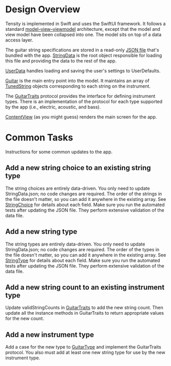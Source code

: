 # Design Overview

Tensity is implemented in Swift and uses the SwiftUI framework. It follows a standard [model–view–viewmodel](https://en.wikipedia.org/wiki/Model-view-viewmodel) architecture, except that the model and view model have been collapsed into one. The model sits on top of a data access layer.

The guitar string specifications are stored in a read-only [JSON file](Tensity/Resources/StringData.json) that's bundled with the app. [StringData](Tensity/Model/StringData.swift) is the root object responsible for loading this file and providing the data to the rest of the app.

[UserData](Tensity/Model/UserData.swift) handles loading and saving the user's settings to UserDefaults.

[Guitar](Tensity/Model/Guitar.swift) is the main entry point into the model. It maintains an array of [TunedString](Tensity/Model/TunedString.swift) objects corresponding to each string on the instrument.

The [GuitarTraits](Tensity/Model/GuitarTraits.swift) protocol provides the interface for defining instrument types. There is an implementation of the protocol for each type supported by the app (i.e., electric, acoustic, and bass). 

[ContentView](Tensity/View/ContentView.swift) (as you might guess) renders the main screen for the app.

# Common Tasks

Instructions for some common updates to the app.

## Add a new string choice to an existing string type

The string choices are entirely data-driven. You only need to update StringData.json; no code changes are required. The order of the strings in the file doesn't matter, so you can add it anywhere in the existing array. See [StringChoice](Tensity/Model/StringChoices.swift) for details about each field. Make sure you run the automated tests after updating the JSON file. They perform extensive validation of the data file.

## Add a new string type

The string types are entirely data-driven. You only need to update StringData.json; no code changes are required. The order of the types in the file doesn't matter, so you can add it anywhere in the existing array. See [StringType](Tensity/Model/StringData.swift) for details about each field. Make sure you run the automated tests after updating the JSON file. They perform extensive validation of the data file.

## Add a new string count to an existing instrument type

Update validStringCounts in [GuitarTraits](Tensity/Model/GuitarTraits.swift) to add the new string count. Then update all the instance methods in GuitarTraits to return appropriate values for the new count.

## Add a new instrument type

Add a case for the new type to [GuitarType](Tensity/Model/GuitarTraits.swift) and implement the GuitarTraits protocol. You also must add at least one new string type for use by the new instrument type.
